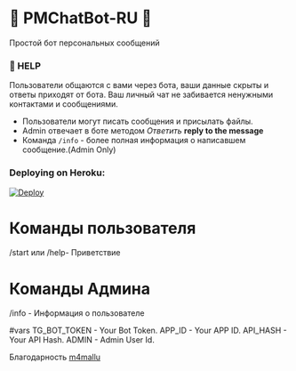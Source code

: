 # 🤖 PMChatBot-RU 🤖
Простой бот персональных сообщений
### 💠 HELP
Пользователи общаются с вами через бота, ваши данные скрыты и ответы приходят от бота.
Ваш личный чат не забивается ненужными контактами и сообщениями.
- Пользователи могут писать сообщения и присылать файлы.
- Admin отвечает в боте методом *Ответить* **reply to the message** 
- Команда `/info` - более полная информация о написавшем сообщение.(Admin Only)

### Deploying on Heroku:

[![Deploy](https://www.herokucdn.com/deploy/button.svg)](https://heroku.com/deploy?template=https://github.com/anvikVRN/PMChatbot-RU)

# Команды пользователя
/start или /help- Приветствие
# Команды Админа
/info - Информация о пользователе

#vars
TG_BOT_TOKEN - Your Bot Token.
APP_ID - Your APP ID.
API_HASH - Your API Hash.
ADMIN - Admin User Id.

Благодарность
[m4mallu](https://github.com/m4mallu/PMChatbot)
